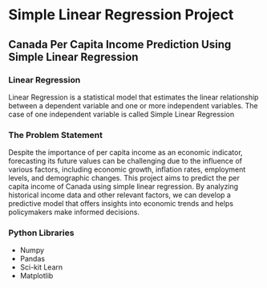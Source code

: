 # Simple Linear Regression Project
## Canada Per Capita Income Prediction Using Simple Linear Regression
### Linear Regression
Linear Regression is a statistical model that estimates the linear relationship between a dependent variable and one or more independent variables. The case of one independent variable is called Simple Linear Regression
### The Problem Statement
Despite the importance of per capita income as an economic indicator, forecasting its future values can be challenging due to the influence of various factors, including economic growth, inflation rates, employment levels, and demographic changes. This project aims to predict the per capita income of Canada using simple linear regression. By analyzing historical income data and other relevant factors, we can develop a predictive model that offers insights into economic trends and helps policymakers make informed decisions.
### Python Libraries 
+ Numpy
+ Pandas
+ Sci-kit Learn
+ Matplotlib
